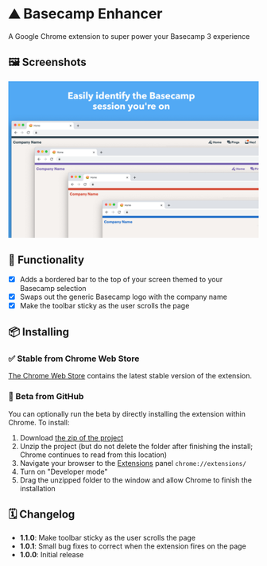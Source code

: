 # ⛰ Basecamp Enhancer

A Google Chrome extension to super power your Basecamp 3 experience

## 🖼 Screenshots

![Promo](images/promo.png)

## 🧾 Functionality
- [x] Adds a bordered bar to the top of your screen themed to your Basecamp selection
- [x] Swaps out the generic Basecamp logo with the company name
- [x] Make the toolbar sticky as the user scrolls the page

## 📦 Installing

### ✅ Stable from Chrome Web Store
[The Chrome Web Store](https://chrome.google.com/webstore/detail/basecamp-enhancer/hllgadpbecmjmfbjpclnjhlppanhalmk) contains the latest stable version of the extension.

### 🐞 Beta from GitHub
You can optionally run the beta by directly installing the extension within Chrome. To install:

1. Download [the zip of the project](https://github.com/aaronbushnell/basecamp-enhancer/archive/master.zip)
2. Unzip the project (but do not delete the folder after finishing the install; Chrome continues to read from this location)
3. Navigate your browser to the [Extensions](chrome://extensions/) panel `chrome://extensions/`
4. Turn on "Developer mode"
5. Drag the unzipped folder to the window and allow Chrome to finish the installation

## 🗓 Changelog

- **1.1.0**: Make toolbar sticky as the user scrolls the page
- **1.0.1**: Small bug fixes to correct when the extension fires on the page
- **1.0.0**: Initial release
